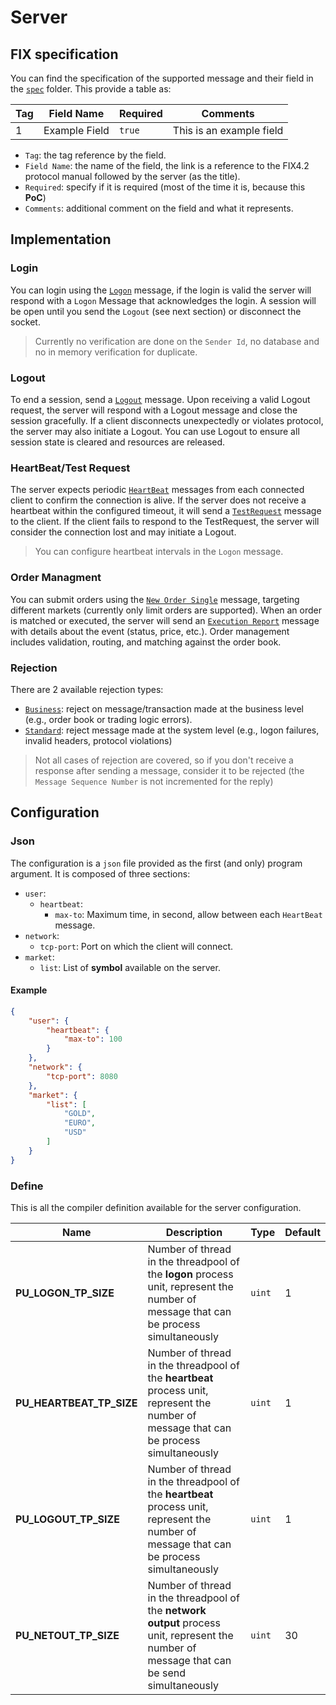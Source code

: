 # Server

## FIX specification

You can find the specification of the supported message and their field in the [`spec`](./spec/README.md) folder.
This provide a table as:

| Tag | Field Name | Required | Comments |
|---|---|---|---|
| 1 | Example Field | `true` | This is an example field |

- `Tag`: the tag reference by the field.
- `Field Name`: the name of the field, the link is a reference to the FIX4.2 protocol manual followed by the server (as the title).
- `Required`: specify if it is required (most of the time it is, because this **PoC**)
- `Comments`: additional comment on the field and what it represents.

## Implementation

### Login

You can login using the [`Logon`](./spec/Logon.md) message, if the login is valid the server will respond with a `Logon` Message that acknowledges the login. A session will be open until you send the `Logout` (see next section) or disconnect the socket.

> Currently no verification are done on the `Sender Id`, no database and no in memory verification for duplicate.

### Logout

To end a session, send a [`Logout`](./spec/Logout.md) message.
Upon receiving a valid Logout request, the server will respond with a Logout message and close the session gracefully.
If a client disconnects unexpectedly or violates protocol, the server may also initiate a Logout.
You can use Logout to ensure all session state is cleared and resources are released.

### HeartBeat/Test Request

The server expects periodic [`HeartBeat`](./spec/HeartBeat.md) messages from each connected client to confirm the connection is alive.
If the server does not receive a heartbeat within the configured timeout, it will send a [`TestRequest`](./spec/TestRequest.md) message to the client.
If the client fails to respond to the TestRequest, the server will consider the connection lost and may initiate a Logout.

> You can configure heartbeat intervals in the `Logon` message.

### Order Managment

You can submit orders using the [`New Order Single`](./spec/NewOrderSingle.md) message, targeting different markets (currently only limit orders are supported).
When an order is matched or executed, the server will send an [`Execution Report`](./spec/ExecutionReport.md) message with details about the event (status, price, etc.).
Order management includes validation, routing, and matching against the order book.

### Rejection

There are 2 available rejection types:
- [`Business`](./spec/BusinessMessageReject.md): reject on message/transaction made at the business level (e.g., order book or trading logic errors).
- [`Standard`](./spec/Reject.md): reject message made at the system level (e.g., logon failures, invalid headers, protocol violations)

> Not all cases of rejection are covered, so if you don't receive a response after sending a message, consider it to be rejected (the `Message Sequence Number` is not incremented for the reply)

## Configuration

### Json

The configuration is a `json` file provided as the first (and only) program argument. It is composed of three sections:

- `user`:
    - `heartbeat`:
        - `max-to`: Maximum time, in second, allow between each `HeartBeat` message.
- `network`:
    - `tcp-port`: Port on which the client will connect.
- `market`:
    - `list`: List of **symbol** available on the server.

#### Example

```json
{
    "user": {
        "heartbeat": {
            "max-to": 100
        }
    },
    "network": {
        "tcp-port": 8080
    },
    "market": {
        "list": [
            "GOLD",
            "EURO",
            "USD"
        ]
    }
}
```

### Define

This is all the compiler definition available for the server configuration.

| Name | Description | Type | Default |
|---|---|---|---|
| **PU_LOGON_TP_SIZE** | Number of thread in the threadpool of the **logon** process unit, represent the number of message that can be process simultaneously | `uint` | 1 |
| **PU_HEARTBEAT_TP_SIZE** | Number of thread in the threadpool of the **heartbeat** process unit, represent the number of message that can be process simultaneously | `uint` | 1 |
| **PU_LOGOUT_TP_SIZE** | Number of thread in the threadpool of the **heartbeat** process unit, represent the number of message that can be process simultaneously | `uint` | 1 |
| **PU_NETOUT_TP_SIZE** | Number of thread in the threadpool of the **network output** process unit, represent the number of message that can be send simultaneously | `uint` | 30 |
